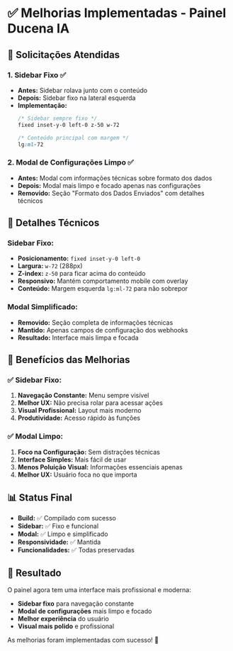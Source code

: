 # ✅ Melhorias Implementadas - Painel Ducena IA

## 🎯 **Solicitações Atendidas**

### 1. **Sidebar Fixo** ✅
- **Antes:** Sidebar rolava junto com o conteúdo
- **Depois:** Sidebar fixo na lateral esquerda
- **Implementação:**
  ```css
  /* Sidebar sempre fixo */
  fixed inset-y-0 left-0 z-50 w-72
  
  /* Conteúdo principal com margem */
  lg:ml-72
  ```

### 2. **Modal de Configurações Limpo** ✅
- **Antes:** Modal com informações técnicas sobre formato dos dados
- **Depois:** Modal mais limpo e focado apenas nas configurações
- **Removido:** Seção "Formato dos Dados Enviados" com detalhes técnicos

## 🔧 **Detalhes Técnicos**

### **Sidebar Fixo:**
- **Posicionamento:** `fixed inset-y-0 left-0`
- **Largura:** `w-72` (288px)
- **Z-index:** `z-50` para ficar acima do conteúdo
- **Responsivo:** Mantém comportamento mobile com overlay
- **Conteúdo:** Margem esquerda `lg:ml-72` para não sobrepor

### **Modal Simplificado:**
- **Removido:** Seção completa de informações técnicas
- **Mantido:** Apenas campos de configuração dos webhooks
- **Resultado:** Interface mais limpa e focada

## 🎨 **Benefícios das Melhorias**

### ✅ **Sidebar Fixo:**
1. **Navegação Constante:** Menu sempre visível
2. **Melhor UX:** Não precisa rolar para acessar ações
3. **Visual Profissional:** Layout mais moderno
4. **Produtividade:** Acesso rápido às funções

### ✅ **Modal Limpo:**
1. **Foco na Configuração:** Sem distrações técnicas
2. **Interface Simples:** Mais fácil de usar
3. **Menos Poluição Visual:** Informações essenciais apenas
4. **Melhor UX:** Usuário foca no que importa

## 📊 **Status Final**

- **Build:** ✅ Compilado com sucesso
- **Sidebar:** ✅ Fixo e funcional
- **Modal:** ✅ Limpo e simplificado
- **Responsividade:** ✅ Mantida
- **Funcionalidades:** ✅ Todas preservadas

## 🚀 **Resultado**

O painel agora tem uma interface mais profissional e moderna:
- **Sidebar fixo** para navegação constante
- **Modal de configurações** mais limpo e focado
- **Melhor experiência** do usuário
- **Visual mais polido** e profissional

As melhorias foram implementadas com sucesso! 🎉
